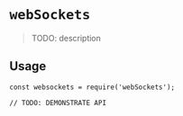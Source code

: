 # `webSockets`

> TODO: description

## Usage

```
const websockets = require('webSockets');

// TODO: DEMONSTRATE API
```
